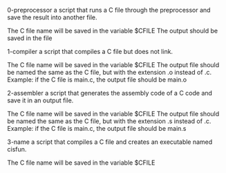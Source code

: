 0-preprocessor a script that runs a C file through the preprocessor and save the result into another file.

The C file name will be saved in the variable $CFILE
The output should be saved in the file 

1-compiler a script that compiles a C file but does not link.

The C file name will be saved in the variable $CFILE
The output file should be named the same as the C file, but with the extension .o instead of .c.
Example: if the C file is main.c, the output file should be main.o

2-assembler a script that generates the assembly code of a C code and save it in an output file.

The C file name will be saved in the variable $CFILE
The output file should be named the same as the C file, but with the extension .s instead of .c.
Example: if the C file is main.c, the output file should be main.s

3-name a script that compiles a C file and creates an executable named cisfun.

The C file name will be saved in the variable $CFILE


